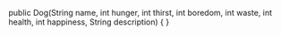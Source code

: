 public Dog(String name, int hunger, int thirst, int boredom, int waste, int health, int happiness, String description) {
	}
